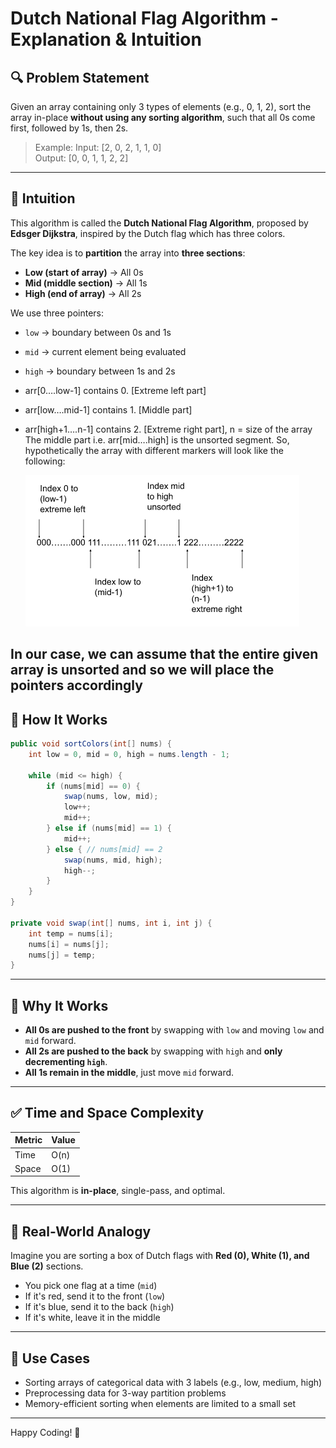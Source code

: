 
# Dutch National Flag Algorithm - Explanation & Intuition

## 🔍 Problem Statement

Given an array containing only 3 types of elements (e.g., 0, 1, 2), sort the array in-place **without using any sorting algorithm**, such that all 0s come first, followed by 1s, then 2s.

> Example:
> Input:  [2, 0, 2, 1, 1, 0]  
> Output: [0, 0, 1, 1, 2, 2]

---

## 🧠 Intuition

This algorithm is called the **Dutch National Flag Algorithm**, proposed by **Edsger Dijkstra**, inspired by the Dutch flag which has three colors.

The key idea is to **partition** the array into **three sections**:
- **Low (start of array)** → All 0s
- **Mid (middle section)** → All 1s
- **High (end of array)** → All 2s

We use three pointers:
- `low` → boundary between 0s and 1s
- `mid` → current element being evaluated
- `high` → boundary between 1s and 2s
- arr[0….low-1] contains 0. [Extreme left part] 
- arr[low….mid-1] contains 1. [Middle part]
- arr[high+1….n-1] contains 2. [Extreme right part], n = size of the array
The middle part i.e. arr[mid….high] is the unsorted segment. So, hypothetically the array with different markers will look like the following:

  ![img.png](img.png)

In our case, we can assume that the entire given array is unsorted and so we will place the pointers accordingly
---

## 🔄 How It Works

```java
public void sortColors(int[] nums) {
    int low = 0, mid = 0, high = nums.length - 1;

    while (mid <= high) {
        if (nums[mid] == 0) {
            swap(nums, low, mid);
            low++;
            mid++;
        } else if (nums[mid] == 1) {
            mid++;
        } else { // nums[mid] == 2
            swap(nums, mid, high);
            high--;
        }
    }
}

private void swap(int[] nums, int i, int j) {
    int temp = nums[i];
    nums[i] = nums[j];
    nums[j] = temp;
}
```

---

## 🧠 Why It Works

- **All 0s are pushed to the front** by swapping with `low` and moving `low` and `mid` forward.
- **All 2s are pushed to the back** by swapping with `high` and **only decrementing `high`**.
- **All 1s remain in the middle**, just move `mid` forward.

---

## ✅ Time and Space Complexity

| Metric | Value     |
|--------|-----------|
| Time   | O(n)      |
| Space  | O(1)      |

This algorithm is **in-place**, single-pass, and optimal.

---

## 📌 Real-World Analogy

Imagine you are sorting a box of Dutch flags with **Red (0), White (1), and Blue (2)** sections.
- You pick one flag at a time (`mid`)
- If it's red, send it to the front (`low`)
- If it's blue, send it to the back (`high`)
- If it's white, leave it in the middle

---

## 🧪 Use Cases

- Sorting arrays of categorical data with 3 labels (e.g., low, medium, high)
- Preprocessing data for 3-way partition problems
- Memory-efficient sorting when elements are limited to a small set

---

Happy Coding! 🚀
